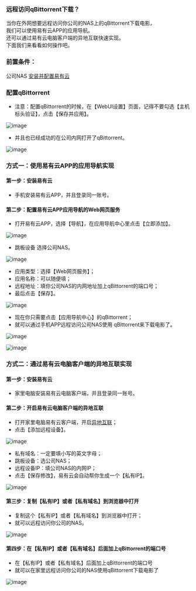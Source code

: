 ### 远程访问qBittorrent下载？
当你在外网想要远程访问你公司的NAS上的qBittorrent下载电影，  
我们可以使用易有云APP的应用导航。  
还可以通过易有云电脑客户端的异地互联快速实现。  
下面我们来看看如何操作吧。 

### 前置条件：
公司NAS [安装并配置易有云](/zh/guide/linkease/install/device/asus_nas.md)

### 配置qBittorrent
- 注意：配置qBittorrent的时候，在【WebUI设置】页面，记得不要勾选【主机标头验证】，点击【保存并应用】。

![image](./image/qBittorrent/20.jpg)

- 并且也已经成功的在公司内网打开了qBittorrent。

![image](./image/qBittorrent/21.jpg)

### 方式一：使用易有云APP的应用导航实现
#### 第一步：安装易有云
- 手机安装易有云APP，并且登录同一账号。

#### 第二步：配置易有云APP应用导航的Web网页服务
- 打开易有云APP，选择【导航】，在应用导航中心里点击【立即添加】。

![image](./image/qBittorrent/1.jpg)

- 跳板设备 选择公司NAS。

![image](./image/qBittorrent/2.jpg)

- 应用类型：选择【Web网页服务】；
- 应用名称：可以随便填；
- 远程地址：填你公司NAS的内网地址加上qBittorrent的端口号；
- 最后点击【保存】。

![image](./image/qBittorrent/3.jpg)

- 现在你只需要点击【应用导航中心】的qBittorrent；
- 就可以通过手机APP远程访问公司NAS使用 qBittorrent来下载电影了。

![image](./image/qBittorrent/4.jpg)

![image](./image/qBittorrent/5.jpg)

### 方式二：通过易有云电脑客户端的异地互联实现
#### 第一步：安装易有云
- 家里电脑安装易有云电脑客户端，并且登录同一账号。

#### 第二步：开启易有云电脑客户端的异地互联
- 打开家里电脑易有云客户端，开启[异地互联](/zh/guide/linkease/function/remote_connects.md)；
- 点击【添加远程设备】。

![image](./image/qBittorrent/6.jpg)

- 私有域名：一定要填小写的英文字母；
- 跳板设备：选公司NAS；
- 远程设备IP：填公司NAS的内网IP；
- 点击【保存修改】，易有云会自动帮你生成一个【私有IP】。

![image](./image/qBittorrent/7.jpg)

#### 第三步：复制【私有IP】或者【私有域名】到浏览器中打开
- 复制这个【私有IP】或者【私有域名】到浏览器中打开；
- 就可以远程访问你公司的NAS。

![image](./image/qBittorrent/8.jpg)

#### 第四步：在【私有IP】或者【私有域名】后面加上qBittorrent的端口号
- 在【私有IP】或者【私有域名】后面加上qBittorrent的端口号
- 就可以在家里远程访问你公司的NAS使用qBittorrent下载电影了

![image](./image/qBittorrent/9.jpg)